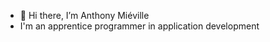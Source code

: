 - 👋 Hi there, I’m Anthony Miéville
-  I'm an apprentice programmer in application development

<!---
antjm10/antjm10 is a ✨ special ✨ repository because its `README.md` (this file) appears on your GitHub profile.
You can click the Preview link to take a look at your changes.
--->
